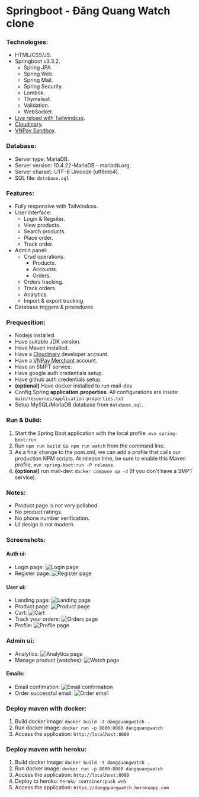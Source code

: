 # Springboot - Đăng Quang Watch clone
### Technologies:
- HTML/CSS/JS.
- Springboot v3.3.2.
  - Spring JPA.
  - Spring Web.
  - Spring Mail.
  - Spring Security.
  - Lombok.
  - Thymeleaf.
  - Validation.
  - WebSocket.
- [Live reload with Tailwindcss](https://www.wimdeblauwe.com/blog/2022/08/27/thymeleaf-live-reload-with-spring-boot-and-tailwind-css/).
- [Cloudinary](https://console.cloudinary.com/).
- [VNPay Sandbox](https://sandbox.vnpayment.vn/apis/docs/thanh-toan-pay/pay.html).

### Database:
- Server type: MariaDB.
- Server version: 10.4.22-MariaDB - mariadb.org.
- Server charset: UTF-8 Unicode (utf8mb4).
- SQL file: `database.sql`

### Features:
- Fully responsive with Tailwindcss.
- User interface:
  - Login & Regsiter.
  - View products.
  - Search products.
  - Place order.
  - Track order.
- Admin panel:
  - Crud operations.
    - Products.
    - Accounts.
    - Orders.
  - Orders tracking.
  - Track orders.
  - Analytics.
  - Import & export tracking.
- Database triggers & procedures.

### Prequesition:
- Nodejs installed.
- Have suitable JDK version.
- Have Maven installed.
- Have a [Cloudinary](https://console.cloudinary.com/) developer account.
- Have a [VNPay Merchant](https://sandbox.vnpayment.vn/devreg/) account.
- Have an SMPT service.
- Have google auth credentials setup.
- Have github auth credentials setup.
- **(optional)** Have docker installed to run mail-dev
- Config Spring **application.properties**. All configurations are inside: `main/resources/application-properties.txt`
- Setup MySQL/MariaDB database from `database.sql`.

### Run & Build:
1. Start the Spring Boot application with the local profile. `mvn spring-boot:run`.
2. Run `npm run build && npm run watch` from the command line.
3. As a final change to the pom.xml, we can add a profile that calls our production NPM scripts. At release time, be sure to enable this Maven profile. `mvn spring-boot:run -P release`.
4. **(optional)** run mail-dev: `docker compose up -d` (If you don't have a SMPT service).

### Notes:
- Product page is not very polished.
- No product ratings.
- No phone number verification.
- UI design is not modern.

### Screenshots:
#### Auth ui:
- Login page:
![Login page](screenshots/login.png "Screenshot")
- Register page:
![Register page](screenshots/register.png "Screenshot")
#### User ui:
- Landing page:
![Landing page](screenshots/landing_page.png "Screenshot")
- Product page:
![Product page](screenshots/product_page.png "Screenshot")
- Cart:
![Cart](screenshots/cart.png "Screenshot")
- Track your orders:
![Orders page](screenshots/tracking_order.png "Screenshot")
- Profile:
![Profile page](screenshots/profile.png "Screenshot")
### Admin ui:
- Analytics:
![Analytics page](screenshots/admin_panel.png "Screenshot")
- Manage product (watches):
![Watch page](screenshots/manage_watchs.png "Screenshot")
#### Emails:
- Email confimation:
![Email confirmation](screenshots/email_confirmation.png "Screenshot")
- Order successful email:
![Order email](screenshots/email_order.png "Screenshot")

### Deploy maven with docker:
1. Build docker image: `docker build -t dangquangwatch .`
2. Run docker image: `docker run -p 8080:8080 dangquangwatch`
3. Access the application: `http://localhost:8080`

### Deploy maven with heroku:
1. Build docker image: `docker build -t dangquangwatch .`
2. Run docker image: `docker run -p 8080:8080 dangquangwatch`
3. Access the application: `http://localhost:8080`
4. Deploy to heroku: `heroku container:push web`
5. Access the application: `https://dangquangwatch.herokuapp.com`